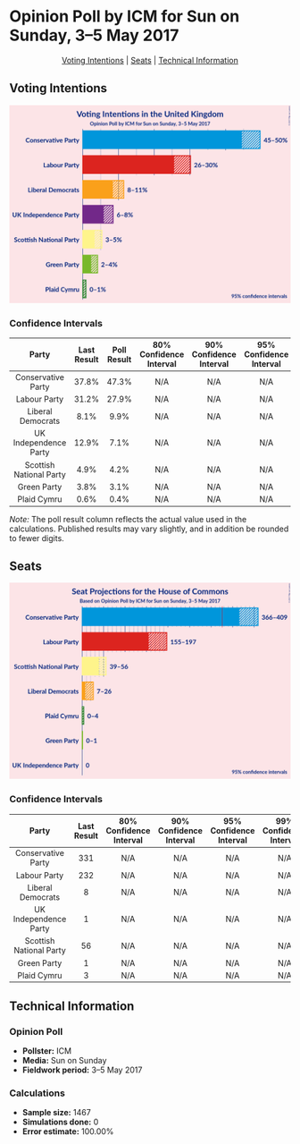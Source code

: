 # Opinion Poll by ICM for Sun on Sunday, 3–5 May 2017

<p align="center"><a href="#voting-intentions">Voting Intentions</a> | <a href="#seats">Seats</a> | <a href="#technical-information">Technical Information</a></p>

## Voting Intentions

![Graph with voting intentions not yet produced](2017-05-05-ICM.png "Voting Intentions")

### Confidence Intervals

| Party | Last Result | Poll Result | 80% Confidence Interval | 90% Confidence Interval | 95% Confidence Interval | 99% Confidence Interval |
|:-----:|:-----------:|:-----------:|:-----------------------:|:-----------------------:|:-----------------------:|:-----------------------:|
| Conservative Party | 37.8% | 47.3% | N/A |N/A |N/A |N/A |
| Labour Party | 31.2% | 27.9% | N/A |N/A |N/A |N/A |
| Liberal Democrats | 8.1% | 9.9% | N/A |N/A |N/A |N/A |
| UK Independence Party | 12.9% | 7.1% | N/A |N/A |N/A |N/A |
| Scottish National Party | 4.9% | 4.2% | N/A |N/A |N/A |N/A |
| Green Party | 3.8% | 3.1% | N/A |N/A |N/A |N/A |
| Plaid Cymru | 0.6% | 0.4% | N/A |N/A |N/A |N/A |

*Note:* The poll result column reflects the actual value used in the calculations. Published results may vary slightly, and in addition be rounded to fewer digits.

## Seats

![Graph with seats not yet produced](2017-05-05-ICM-seats.png "Seats")

### Confidence Intervals

| Party | Last Result | 80% Confidence Interval | 90% Confidence Interval | 95% Confidence Interval | 99% Confidence Interval |
|:-----:|:-----------:|:-----------------------:|:-----------------------:|:-----------------------:|:-----------------------:|
| Conservative Party | 331 | N/A |N/A |N/A |N/A |
| Labour Party | 232 | N/A |N/A |N/A |N/A |
| Liberal Democrats | 8 | N/A |N/A |N/A |N/A |
| UK Independence Party | 1 | N/A |N/A |N/A |N/A |
| Scottish National Party | 56 | N/A |N/A |N/A |N/A |
| Green Party | 1 | N/A |N/A |N/A |N/A |
| Plaid Cymru | 3 | N/A |N/A |N/A |N/A |


## Technical Information

### Opinion Poll

+ **Pollster:** ICM
+ **Media:** Sun on Sunday
+ **Fieldwork period:** 3–5 May 2017

### Calculations

+ **Sample size:** 1467
+ **Simulations done:** 0
+ **Error estimate:** 100.00%

